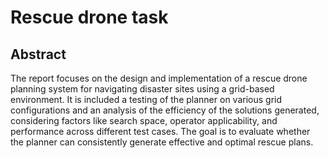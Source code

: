 # Rescue drone task #
## Abstract ##
The report focuses on the design and implementation of a rescue drone planning system for navigating disaster sites using a grid-based environment. It is included a testing of the planner on various grid configurations and an analysis of the efficiency of the solutions generated, considering factors like search space, operator applicability, and performance across different test cases. The goal is to evaluate whether the planner can consistently generate effective and optimal rescue plans.
